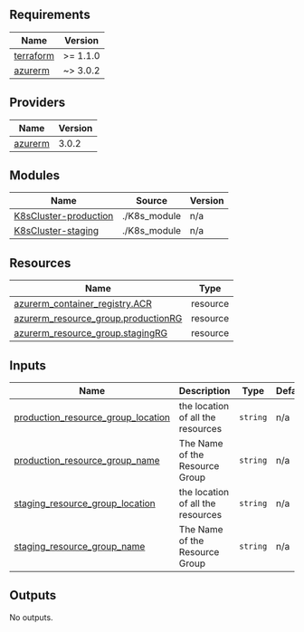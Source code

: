 ## Requirements

| Name | Version |
|------|---------|
| <a name="requirement_terraform"></a> [terraform](#requirement\_terraform) | >= 1.1.0 |
| <a name="requirement_azurerm"></a> [azurerm](#requirement\_azurerm) | ~> 3.0.2 |

## Providers

| Name | Version |
|------|---------|
| <a name="provider_azurerm"></a> [azurerm](#provider\_azurerm) | 3.0.2 |

## Modules

| Name | Source | Version |
|------|--------|---------|
| <a name="module_K8sCluster-production"></a> [K8sCluster-production](#module\_K8sCluster-production) | ./K8s_module | n/a |
| <a name="module_K8sCluster-staging"></a> [K8sCluster-staging](#module\_K8sCluster-staging) | ./K8s_module | n/a |

## Resources

| Name | Type |
|------|------|
| [azurerm_container_registry.ACR](https://registry.terraform.io/providers/hashicorp/azurerm/latest/docs/resources/container_registry) | resource |
| [azurerm_resource_group.productionRG](https://registry.terraform.io/providers/hashicorp/azurerm/latest/docs/resources/resource_group) | resource |
| [azurerm_resource_group.stagingRG](https://registry.terraform.io/providers/hashicorp/azurerm/latest/docs/resources/resource_group) | resource |

## Inputs

| Name | Description | Type | Default | Required |
|------|-------------|------|---------|:--------:|
| <a name="input_production_resource_group_location"></a> [production\_resource\_group\_location](#input\_production\_resource\_group\_location) | the location of all the resources | `string` | n/a | yes |
| <a name="input_production_resource_group_name"></a> [production\_resource\_group\_name](#input\_production\_resource\_group\_name) | The Name of the Resource Group | `string` | n/a | yes |
| <a name="input_staging_resource_group_location"></a> [staging\_resource\_group\_location](#input\_staging\_resource\_group\_location) | the location of all the resources | `string` | n/a | yes |
| <a name="input_staging_resource_group_name"></a> [staging\_resource\_group\_name](#input\_staging\_resource\_group\_name) | The Name of the Resource Group | `string` | n/a | yes |

## Outputs

No outputs.
